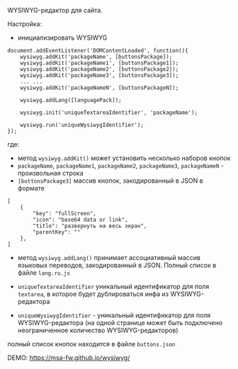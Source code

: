 WYSIWYG-редактор для сайта.

Настройка:

- инициализировать WYSIWYG

```
document.addEventListener('DOMContentLoaded', function(){
	wysiwyg.addKit('packageName', [buttonsPackage]);
	wysiwyg.addKit('packageName1', [buttonsPackage1]);
	wysiwyg.addKit('packageName2', [buttonsPackage2]);
	wysiwyg.addKit('packageName3', [buttonsPackage3]);
	... ...
	wysiwyg.addKit('packageNameN', [buttonsPackageN]);
	
	wysiwyg.addLang([languagePack]);
	
	wysiwyg.init('uniqueTextareaIdentifier', 'packageName');
	
	wysiwyg.run('uniqueWysiwygIdentifier');
});
```

где:
- метод `wysiwyg.addKit()` может установить несколько наборов кнопок
- `packageName`, `packageName1`, `packageName2`, `packageName3`, `packageNameN` - произвольная строка
- `[buttonsPackage3]` массив кнопок, закодированный в JSON в формате

```
[
	{
        "key": "fullScreen",
        "icon": "base64 data or link",
        "title": "развернуть на весь экран",
        "parentKey": ""
    },
]
```

- метод `wysiwyg.addLang()` принимает ассоциативный массив языковых переводов, закодированный в JSON. Полный список в файле `lang.ru.js`

- `uniqueTextareaIdentifier` уникальный идентификатор для поля `textarea`, в которое будет дублироваться инфа из WYSIWYG-редактора
- `uniqueWysiwygIdentifier` - уникальный идентификатор для поля WYSIWYG-редактора (на одной странице может быть подключено неограниченное количество WYSIWYG-редакторов)

полный список кнопок находится в файле `buttons.json`


DEMO: https://msa-fw.github.io/wysiwyg/
